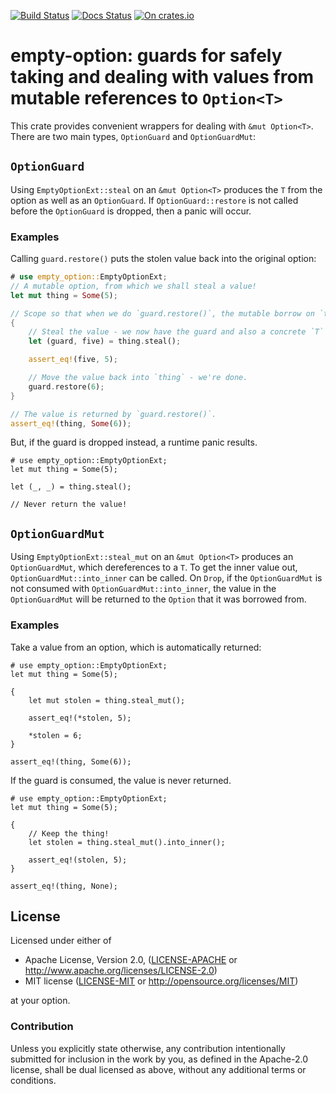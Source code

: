 [![Build Status](https://travis-ci.org/sdleffler/empty-option-rs.svg?branch=master)](https://travis-ci.org/sdleffler/empty-option-rs)
[![Docs Status](https://docs.rs/empty-option/badge.svg)](https://docs.rs/empty-option)
[![On crates.io](https://img.shields.io/crates/v/empty-option.svg)](https://crates.io/crates/empty-option)

# empty-option: guards for safely taking and dealing with values from mutable references to `Option<T>`

This crate provides convenient wrappers for dealing with `&mut Option<T>`. There are two main types, `OptionGuard` and `OptionGuardMut`:

## `OptionGuard`

Using `EmptyOptionExt::steal` on an `&mut Option<T>` produces the `T` from the option as well as an `OptionGuard`. If `OptionGuard::restore` is not called before the `OptionGuard` is dropped, then a panic will occur.

### Examples

Calling `guard.restore()` puts the stolen value back into the original option:

```rust
# use empty_option::EmptyOptionExt;
// A mutable option, from which we shall steal a value!
let mut thing = Some(5);

// Scope so that when we do `guard.restore()`, the mutable borrow on `thing` will end.
{
    // Steal the value - we now have the guard and also a concrete `T` from our `Option<T>`.
    let (guard, five) = thing.steal();

    assert_eq!(five, 5);

    // Move the value back into `thing` - we're done.
    guard.restore(6);
}

// The value is returned by `guard.restore()`.
assert_eq!(thing, Some(6));
```

But, if the guard is dropped instead, a runtime panic results.

```rust,should_panic
# use empty_option::EmptyOptionExt;
let mut thing = Some(5);

let (_, _) = thing.steal();

// Never return the value!
```

## `OptionGuardMut`

Using `EmptyOptionExt::steal_mut` on an `&mut Option<T>` produces an `OptionGuardMut`, which dereferences to a `T`. To get the inner value out, `OptionGuardMut::into_inner` can be called. On `Drop`, if the `OptionGuardMut` is not consumed with `OptionGuardMut::into_inner`, the value in the `OptionGuardMut` will be returned to the `Option` that it was borrowed from.

### Examples

Take a value from an option, which is automatically returned:

```
# use empty_option::EmptyOptionExt;
let mut thing = Some(5);

{
    let mut stolen = thing.steal_mut();

    assert_eq!(*stolen, 5);

    *stolen = 6;
}

assert_eq!(thing, Some(6));
```

If the guard is consumed, the value is never returned.

```
# use empty_option::EmptyOptionExt;
let mut thing = Some(5);

{
    // Keep the thing!
    let stolen = thing.steal_mut().into_inner();

    assert_eq!(stolen, 5);
}

assert_eq!(thing, None);
```



## License

Licensed under either of

 * Apache License, Version 2.0, ([LICENSE-APACHE](LICENSE-APACHE) or http://www.apache.org/licenses/LICENSE-2.0)
 * MIT license ([LICENSE-MIT](LICENSE-MIT) or http://opensource.org/licenses/MIT)

at your option.

### Contribution

Unless you explicitly state otherwise, any contribution intentionally
submitted for inclusion in the work by you, as defined in the Apache-2.0
license, shall be dual licensed as above, without any additional terms or
conditions.
